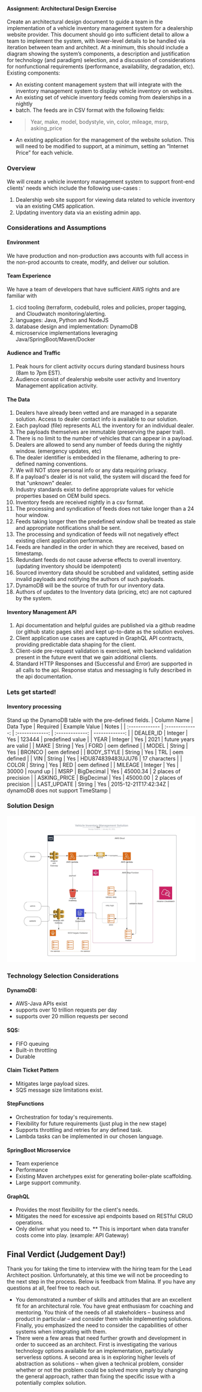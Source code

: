 #### Assignment: Architectural Design Exercise
Create an architectural design document to guide a team in the implementation of a
vehicle inventory management system for a dealership website provider. This document should go into sufficient detail to allow a team to implement the system, with lower-level details to be handled via iteration between team and architect. At a minimum, this should
include a diagram showing the system’s components, a description and justification for technology (and paradigm) selection, and a discussion of considerations for nonfunctional requirements (performance, availability, degradation, etc).
Existing components:
* An existing content management system that will integrate with the inventory management system to display vehicle inventory on websites.
* An existing set of vehicle inventory feeds coming from dealerships in a nightly
* batch. The feeds are in CSV format with the following fields:
* > Year, make, model, bodystyle, vin, color, mileage, msrp, asking_price
* An existing application for the management of the website solution. This will need
 to be modified to support, at a minimum, setting an “Internet Price” for each
 vehicle.

### Overview
We will create a vehicle inventory management system to support front-end clients' needs which include the following use-cases : 
1. Dealership web site support for viewing data related to vehicle inventory via an existing CMS application.  
2. Updating inventory data via an existing admin app. 


### Considerations and Assumptions

#### Environment
We have production and non-production aws accounts with full access in the non-prod accounts to create, modify, and deliver our solution.

#### Team Experience
We have a team of developers that have sufficient AWS rights and are familiar with 
1. cicd tooling (terraform, codebuild, roles and policies, proper tagging, and Cloudwatch monitoring/alerting. 
2. languages: Java, Python and NodeJS
3. database design and implementation: DynamoDB
4. microservice implementations leveraging Java/SpringBoot/Maven/Docker

#### Audience and Traffic
1. Peak hours for client activity occurs during standard business hours (8am to 7pm EST).
2. Audience consist of dealership website user activity and Inventory Management application activity.    

#### The Data
1. Dealers have already been vetted and are managed in a separate solution.  Access to dealer contact info is available to our solution.
2. Each payload (file) represents ALL the inventory for an individual dealer. 
3. The payloads themselves are immutable (preserving the paper trail).
3. There is no limit to the number of vehicles that can appear in a payload.  
4. Dealers are allowed to send any number of feeds during the nightly window. (emergency updates, etc) 
5. The dealer identifier is embedded in the filename, adhering to pre-defined naming conventions. 
6. We will NOT store personal info or any data requiring privacy.   
7. If a payload's dealer id is not valid, the system will discard the feed for that "unknown" dealer. 
8. Industry standards exist to define appropriate values for vehicle properties based on OEM build specs.  
9. Inventory feeds are received nightly in a csv format. 
10. The processing and syndication of feeds does not take longer than a 24 hour window. 
11. Feeds taking longer then the predefined window shall be treated as stale and appropriate notifications shall be sent. 
12. The processing and syndication of feeds will not negatively effect existing client application performance.
13. Feeds are handled in the order in which they are received, based on timestamp. 
14. Redundant feeds do not cause adverse effects to overall inventory.  (updating inventory should be idempotent)
15. Sourced inventory data should be scrubbed and validated, setting aside invalid payloads and notifying the authors of such payloads. 
16. DynamoDB will be the source of truth for our inventory data.  
17. Authors of updates to the Inventory data (pricing, etc) are not captured by the system.   

#### Inventory Management API
1. Api documentation and helpful guides are published via a github readme (or github static pages site) and kept up-to-date as the solution evolves. 
2. Client application use cases are captured in GraphQL API contracts, providing predictable data shaping for the client.
3. Client-side pre-request validation is exercised, with backend validation present in the future event that we gain additional clients.   
4. Standard HTTP Responses and (Successful and Error) are supported in all calls to the api. Response status and messaging is fully described in the api documentation. 

### Lets get started!
#### Inventory processing
Stand up the DynamoDB table with the pre-defined fields. 
| Column Name | Data Type | Required | Example Value  | Notes |
| :------------- | :-------------: | :-------------: | :-------------: | -------------: |
| DEALER_ID | Integer | Yes | 123444 | predefined value |
| YEAR | Integer | Yes | 2021 | future years are valid |
| MAKE | String | Yes | FORD | oem defined |
| MODEL | String | Yes | BRONCO | oem defined |
| BODY_STYLE | String | Yes | TRL | oem defined |
| VIN | String | Yes | HDU874839483UJU76 | 17 characters |
| COLOR | String | Yes | RED | oem defined |
| MILEAGE | Integer | Yes | 30000 | round up |
| MSRP | BigDecimal | Yes | 45000.34 | 2 places of precision |
| ASKING_PRICE | BigDecimal | Yes | 45000.00 | 2 places of precision |
| LAST_UPDATE | String | Yes | 2015-12-21T17:42:34Z | dynamoDB does not support TimeStamp |

### Solution Design
![Technical Diagram](./Vehicle-Inventory-Management-Solution.jpeg)

### Technology Selection Considerations

#### DynamoDB: 
* AWS-Java APIs exist
* supports over 10 trillion requests per day
* supports over 20 million requests per second

#### SQS:
* FIFO queuing
* Built-in throttling
* Durable

#### Claim Ticket Pattern
* Mitigates large payload sizes.
* SQS message size limitations exist.

#### StepFunctions
* Orchestration for today's requirements. 
* Flexibility for future requirements (just plug in the new stage) 
* Supports throttling and retries for any defined task. 
* Lambda tasks can be implemented in our chosen language. 

#### SpringBoot Microservice
* Team experience
* Performance
* Existing Maven archetypes exist for generating boiler-plate scaffolding.
* Large support community.

#### GraphQL
* Provides the most flexibility for the client's needs. 
* Mitigates the need for excessive api endpoints based on RESTful CRUD operations. 
* Only deliver what you need to. 
** This is important when data transfer costs come into play. (example: API Gateway) 

## Final Verdict (Judgement Day!)

Thank you for taking the time to interview with the hiring team for the Lead Architect position. Unfortunately, at this time we will not be proceeding to the next step in the process. Below is feedback from Malina. If you have any questions at all, feel free to reach out.
<br/> 

* You demonstrated a number of skills and attitudes that are an excellent fit for an architectural role. You have great enthusiasm for coaching and mentoring. You think of the needs of all stakeholders – business and product in particular – and consider them while implementing solutions. Finally, you emphasized the need to consider the capabilities of other systems when integrating with them.
* There were a few areas that need further growth and development in order to succeed as an architect. First is investigating the various technology options available for an implementation, particularly serverless options. A second area is in exploring higher levels of abstraction as solutions – when given a technical problem, consider whether or not the problem could be solved more simply by changing the general approach, rather than fixing the specific issue with a potentially complex solution.









  




 

 
 



